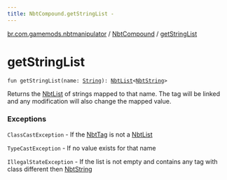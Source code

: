 ```yaml
---
title: NbtCompound.getStringList - 
---
```


[br.com.gamemods.nbtmanipulator](../index.html) / [NbtCompound](index.html) / [getStringList](./get-string-list.html)

# getStringList

`fun getStringList(name: `[`String`](https://kotlinlang.org/api/latest/jvm/stdlib/kotlin/-string/index.html)`): `[`NbtList`](../-nbt-list/index.html)`<`[`NbtString`](../-nbt-string/index.html)`>`

Returns the [NbtList](../-nbt-list/index.html) of strings mapped to that name. The tag will be linked and any modification will
also change the mapped value.

### Exceptions

`ClassCastException` - If the [NbtTag](../-nbt-tag.html) is not a [NbtList](../-nbt-list/index.html)

`TypeCastException` - If no value exists for that name

`IllegalStateException` - If the list is not empty and contains any tag with class different then [NbtString](../-nbt-string/index.html)